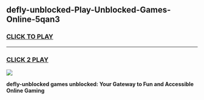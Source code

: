 
## defly-unblocked-Play-Unblocked-Games-Online-5qan3
<h3>
<a href="https://premium76.site?title=defly-unblocked&ref=25A">CLICK TO PLAY</a></h3>
<hr>

<h3>
<a href="https://premium76.site?title=defly-unblocked&ref=25A">CLICK 2 PLAY</a>
  
</h3>

<a href="https://premium76.site?title=defly-unblocked&ref=25A"><img src="https://clearcache.store/games.png"></a>


**defly-unblocked games unblocked: Your Gateway to Fun and Accessible Online Gaming**
